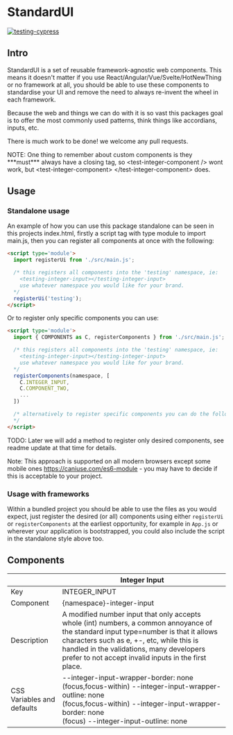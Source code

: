 # StandardUI

[![testing-cypress](https://github.com/standardui/ui/actions/workflows/test.yml/badge.svg)](https://github.com/standardui/ui/actions/workflows/test.yml)


## Intro

StandardUI is a set of reusable framework-agnostic web components.  This means it doesn't matter if you use React/Angular/Vue/Svelte/HotNewThing or no framework at all, you should be able to use these components to standardise your UI and remove the need to always re-invent the wheel in each framework.

Because the web and things we can do with it is so vast this packages goal is to offer the most commonly used patterns, think things like accordians, inputs, etc.

There is much work to be done! we welcome any pull requests.

<span color='red'>
NOTE: One thing to remember about custom components is they ***must*** always have a closing tag, so &lt;test-integer-component /&gt; wont work, but  &lt;test-integer-component&gt; &lt;/test-integer-component&gt; does.
</span>


## Usage

### Standalone usage

An example of how you can use this package standalone can be seen in this projects index.html, firstly a script tag with type module to import main.js, then you can register all components at once with the following:

````html
<script type='module'>
  import registerUi from './src/main.js';

  /* this registers all components into the 'testing' namespace, ie:
    <testing-integer-input></testing-integer-input>
    use whatever namespace you would like for your brand.
  */
  registerUi('testing');
</script>
````

Or to register only specific components you can use:
````html
<script type='module'>
  import { COMPONENTS as C, registerComponents } from './src/main.js';

  /* this registers all components into the 'testing' namespace, ie:
    <testing-integer-input></testing-integer-input>
    use whatever namespace you would like for your brand.
  */
  registerComponents(namespace, [
    C.INTEGER_INPUT,
    C.COMPONENT_TWO,
    ...
  ])

  /* alternatively to register specific components you can do the following
  */
</script>
````

TODO: Later we will add a method to register only desired components, see readme update at that time for details.

Note: This approach is supported on all modern browsers except some mobile ones https://caniuse.com/es6-module - you may have to decide if this is acceptable to your project.

### Usage with frameworks

Within a bundled project you should be able to use the files as you would expect, just register the desired (or all) components using either `registerUi` or `registerComponents` at the earliest opportunity, for example in `App.js` or wherever your application is bootstrapped, you could also include the script in the standalone style above too.

## Components

||Integer Input|
|-|-|
|Key|INTEGER_INPUT|
|Component|{namespace}-integer-input|
|Description|A modified number input that only accepts whole (int) numbers, a common annoyance of the standard input type=number is that it allows characters such as e, +-, etc, while this is handled in the validations, many developers prefer to not accept invalid inputs in the first place.|
|CSS Variables and defaults|--integer-input-wrapper-border: none<br/>(focus,focus-within) --integer-input-wrapper-outline: none<br/>(focus,focus-within) --integer-input-wrapper-border: none<br/>(focus) --integer-input-outline: none|
